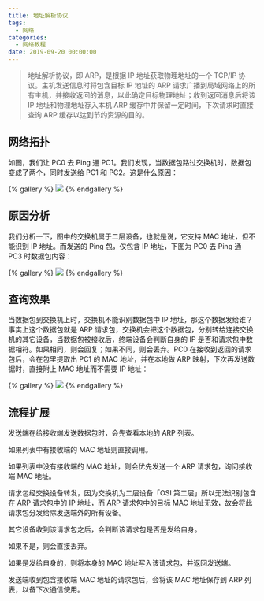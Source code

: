```yaml
---
title: 地址解析协议
tags:
  - 网络
categories:
  - 网络教程
date: 2019-09-20 00:00:00
---
```


> 地址解析协议，即 ARP，是根据 IP 地址获取物理地址的一个 TCP/IP 协议。主机发送信息时将包含目标 IP 地址的 ARP 请求广播到局域网络上的所有主机，并接收返回的消息，以此确定目标物理地址；收到返回消息后将该 IP 地址和物理地址存入本机 ARP 缓存中并保留一定时间，下次请求时直接查询 ARP 缓存以达到节约资源的目的。

<!-- more -->

## 网络拓扑

如图，我们让 PC0 去 Ping 通 PC1。我们发现，当数据包路过交换机时，数据包变成了两个，同时发送给 PC1 和 PC2。这是什么原因：

{% gallery %}
![](https://cdn.dusays.com/2019/09/73-1.jpg)
{% endgallery %}

## 原因分析

我们分析一下，图中的交换机属于二层设备，也就是说，它支持 MAC 地址，但不能识别 IP 地址。而发送的 Ping 包，仅包含 IP 地址，下图为 PC0 去 Ping 通 PC3 时数据包内容：

{% gallery %}
![](https://cdn.dusays.com/2019/09/73-2.jpg)
{% endgallery %}

## 查询效果

当数据包到交换机上时，交换机不能识别数据包中 IP 地址，那这个数据发给谁？事实上这个数据包就是 ARP 请求包，交换机会把这个数据包，分别转给连接交换机的其它设备，当数据包被接收后，终端设备会判断自身的 IP 是否和请求包中数据相符。如果相同，则会回复；如果不同，则会丢弃。PC0 在接收到返回的请求包后，会在包里提取出 PC1 的 MAC 地址，并在本地做 ARP 映射，下次再发送数据时，直接附上 MAC 地址而不需要 IP 地址：

{% gallery %}
![](https://cdn.dusays.com/2019/09/73-3.jpg)
{% endgallery %}

## 流程扩展

发送端在给接收端发送数据包时，会先查看本地的 ARP 列表。

如果列表中有接收端的 MAC 地址则直接调用。

如果列表中没有接收端的 MAC 地址，则会优先发送一个 ARP 请求包，询问接收端 MAC 地址。

请求包经交换设备转发，因为交换机为二层设备「OSI 第二层」所以无法识别包含在 ARP 请求包中的 IP 地址，而 ARP 请求包中的目标 MAC 地址无效，故会将此请求包分发给除发送端外的所有设备。

其它设备收到该请求包之后，会判断该请求包是否是发给自身。

如果不是，则会直接丢弃。

如果是发给自身的，则将本身的 MAC 地址写入该请求包，并返回发送端。

发送端收到包含接收端 MAC 地址的请求包后，会将该 MAC 地址保存到 ARP 列表，以备下次通信使用。